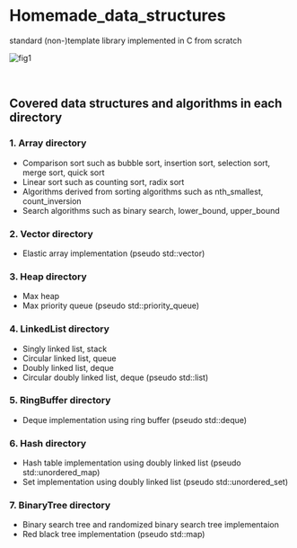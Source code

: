 # Homemade_data_structures
standard (non-)template library implemented in C from scratch

![fig1](https://user-images.githubusercontent.com/11537598/77941869-c839b300-72f5-11ea-9fbd-3895e86ef4ed.png)

<br>

## Covered data structures and algorithms in each directory

### 1. Array directory
- Comparison sort such as bubble sort, insertion sort, selection sort, merge sort, quick sort
- Linear sort such as counting sort, radix sort
- Algorithms derived from sorting algorithms such as nth_smallest, count_inversion
- Search algorithms such as binary search, lower_bound, upper_bound

### 2. Vector directory
- Elastic array implementation (pseudo std::vector)

### 3. Heap directory
- Max heap
- Max priority queue (pseudo std::priority_queue)

### 4. LinkedList directory
- Singly linked list, stack
- Circular linked list, queue
- Doubly linked list, deque
- Circular doubly linked list, deque (pseudo std::list)

### 5. RingBuffer directory
- Deque implementation using ring buffer (pseudo std::deque)

### 6. Hash directory
- Hash table implementation using doubly linked list (pseudo std::unordered_map)
- Set implementation using doubly linked list (pseudo std::unordered_set)

### 7. BinaryTree directory
- Binary search tree and randomized binary search tree implementaion
- Red black tree implementation (pseudo std::map)
